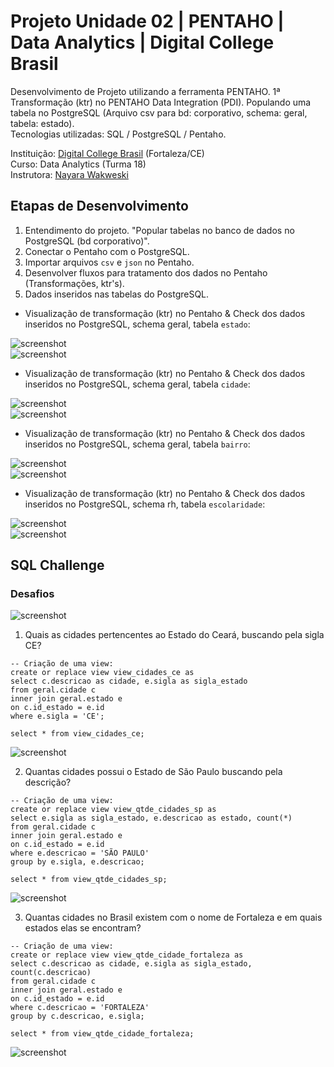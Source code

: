# Projeto Unidade 02 | PENTAHO | Data Analytics | Digital College Brasil

Desenvolvimento de Projeto utilizando a ferramenta PENTAHO. 1ª Transformação (ktr) no PENTAHO Data Integration (PDI). Populando uma tabela no PostgreSQL (Arquivo csv para bd: corporativo, schema: geral, tabela: estado).<br>
Tecnologias utilizadas: SQL / PostgreSQL / Pentaho.<br>

Instituição: [Digital College Brasil](https://digitalcollege.com.br/) (Fortaleza/CE) <br>
Curso: Data Analytics (Turma 18) <br>
Instrutora: [Nayara Wakweski](https://github.com/NayaraWakewski) <br>

## Etapas de Desenvolvimento
1. Entendimento do projeto. "Popular tabelas no banco de dados no PostgreSQL (bd corporativo)".
2. Conectar o Pentaho com o PostgreSQL.
3. Importar arquivos `csv` e `json` no Pentaho.
4. Desenvolver fluxos para tratamento dos dados no Pentaho (Transformações, ktr's).
5. Dados inseridos nas tabelas do PostgreSQL.

- Visualização de transformação (ktr) no Pentaho & Check dos dados inseridos no PostgreSQL, schema geral, tabela `estado`:

![screenshot](/images/etl_estado.png) <br>
![screenshot](/images/estado.png) <br>

- Visualização de transformação (ktr) no Pentaho & Check dos dados inseridos no PostgreSQL, schema geral, tabela `cidade`:

![screenshot](/images/etl_cidade.png) <br>
![screenshot](/images/cidade.png) <br>

- Visualização de transformação (ktr) no Pentaho & Check dos dados inseridos no PostgreSQL, schema geral, tabela `bairro`:

![screenshot](/images/etl_bairro.png) <br>
![screenshot](/images/bairros.png) <br>

- Visualização de transformação (ktr) no Pentaho & Check dos dados inseridos no PostgreSQL, schema rh, tabela `escolaridade`:

![screenshot](/images/json_input.png) <br>
![screenshot](/images/escolaridade.png) <br>

## SQL Challenge

### Desafios

![screenshot](/images/questions.png) <br>

1. Quais as cidades pertencentes ao Estado do Ceará, buscando pela sigla CE?
``` 
-- Criação de uma view:
create or replace view view_cidades_ce as
select c.descricao as cidade, e.sigla as sigla_estado
from geral.cidade c 
inner join geral.estado e 
on c.id_estado = e.id
where e.sigla = 'CE';

select * from view_cidades_ce;
```

![screenshot](/images/c1.png) <br>

2. Quantas cidades possui o Estado de São Paulo buscando pela descrição?
```
-- Criação de uma view:
create or replace view view_qtde_cidades_sp as
select e.sigla as sigla_estado, e.descricao as estado, count(*)
from geral.cidade c 
inner join geral.estado e 
on c.id_estado = e.id
where e.descricao = 'SÃO PAULO'
group by e.sigla, e.descricao;

select * from view_qtde_cidades_sp;
```

![screenshot](/images/c2.png) <br>

3. Quantas cidades no Brasil existem com o nome de Fortaleza e em quais estados elas se encontram?
```
-- Criação de uma view:
create or replace view view_qtde_cidade_fortaleza as
select c.descricao as cidade, e.sigla as sigla_estado, count(c.descricao)
from geral.cidade c 
inner join geral.estado e 
on c.id_estado = e.id
where c.descricao = 'FORTALEZA'
group by c.descricao, e.sigla;

select * from view_qtde_cidade_fortaleza;
```

![screenshot](/images/c3.png) <br>
